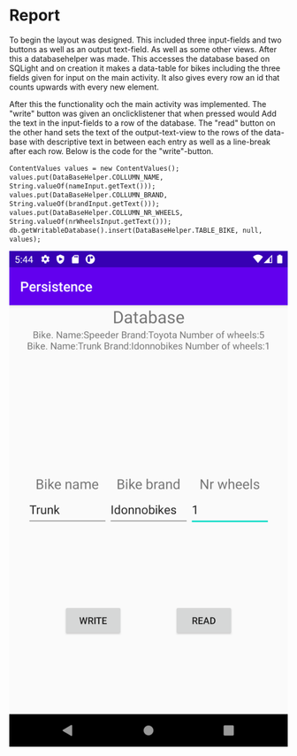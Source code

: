 # Report

To begin the layout was designed. This included three input-fields and two buttons as well as an output text-field. As well as some other views.
After this a databasehelper was made. This accesses the database based on SQLight and on creation it makes a data-table for bikes including
the three fields given for input on the main activity. It also gives every row an id that counts upwards with every new element.

After this the functionality och the main activity was implemented. The "write" button was given an onclicklistener that when pressed would
Add the text in the input-fields to a row of the database. The "read" button on the other hand sets the text of the output-text-view
to the rows of the data-base with descriptive text in between each entry as well as a line-break after each row. Below is the code for
the "write"-button.

```
ContentValues values = new ContentValues();
values.put(DataBaseHelper.COLLUMN_NAME, String.valueOf(nameInput.getText()));
values.put(DataBaseHelper.COLLUMN_BRAND, String.valueOf(brandInput.getText()));
values.put(DataBaseHelper.COLLUMN_NR_WHEELS, String.valueOf(nrWheelsInput.getText()));
db.getWritableDatabase().insert(DataBaseHelper.TABLE_BIKE, null, values);
```

![](Screenshot.png)